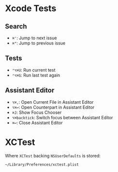 # Xcode Tests

## Search

* `⌘'`: Jump to next issue
* `⌘"`: Jump to previous issue

## Tests

- `⌃⌥⌘U`: Run current test
- `⌃⌥⌘G`: Run last test again

## Assistant Editor

- `⌥⌘,`: Open Current File in Assistant Editor
- `⌥⌘↩`: Open Counterpart in Assistant Editor
- `⌘J`: Show Focus Chooser
- `⌥⌘backtick`: Switch focus between Assistant Editor
- `⌘↩`: Close Assistant Editor

# XCTest

Where `XCTest` backing `NSUserDefaults` is stored:

	~/Library/Preferences/xctest.plist
